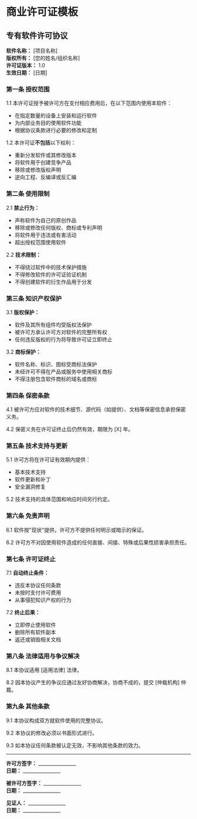 # 商业许可证模板

## 专有软件许可协议

**软件名称：** [项目名称]  
**版权所有：** [您的姓名/组织名称]  
**许可证版本：** 1.0  
**生效日期：** [日期]

### 第一条 授权范围

1.1 本许可证授予被许可方在支付相应费用后，在以下范围内使用本软件：
- 在指定数量的设备上安装和运行软件
- 为内部业务目的使用软件功能
- 根据协议条款进行必要的修改和定制

1.2 本许可证**不包括**以下权利：
- 重新分发软件或其修改版本
- 将软件用于创建竞争产品
- 移除或修改版权声明
- 逆向工程、反编译或反汇编

### 第二条 使用限制

2.1 **禁止行为：**
- 声称软件为自己的原创作品
- 移除或修改任何版权、商标或专利声明
- 将软件用于违法或有害活动
- 超出授权范围使用软件

2.2 **技术限制：**
- 不得绕过软件中的技术保护措施
- 不得修改软件的许可证验证机制
- 不得创建软件的衍生作品用于分发

### 第三条 知识产权保护

3.1 **版权保护：**
- 软件及其所有组件均受版权法保护
- 被许可方承认许可方对软件的完整所有权
- 任何违反版权的行为将导致许可证立即终止

3.2 **商标保护：**
- 软件名称、标识、图标受商标法保护
- 未经许可不得在产品或服务中使用相关商标
- 不得注册包含软件商标的域名或商标

### 第四条 保密条款

4.1 被许可方应对软件的技术细节、源代码（如提供）、文档等保密信息承担保密义务。

4.2 保密义务在许可证终止后仍然有效，期限为 [X] 年。

### 第五条 技术支持与更新

5.1 许可方将在许可证有效期内提供：
- 基本技术支持
- 软件更新和补丁
- 安全漏洞修复

5.2 技术支持的具体范围和响应时间另行约定。

### 第六条 免责声明

6.1 软件按"现状"提供，许可方不提供任何明示或暗示的保证。

6.2 许可方不对因使用软件造成的任何直接、间接、特殊或后果性损害承担责任。

### 第七条 许可证终止

7.1 **自动终止条件：**
- 违反本协议任何条款
- 未按时支付许可费用
- 从事侵犯知识产权的行为

7.2 **终止后果：**
- 立即停止使用软件
- 删除所有软件副本
- 返还或销毁相关文档

### 第八条 法律适用与争议解决

8.1 本协议适用 [适用法律] 法律。

8.2 因本协议产生的争议应通过友好协商解决，协商不成的，提交 [仲裁机构] 仲裁。

### 第九条 其他条款

9.1 本协议构成双方就软件使用的完整协议。

9.2 本协议的修改必须以书面形式进行。

9.3 如本协议任何条款被认定无效，不影响其他条款的效力。

---

**许可方签字：** ________________  
**日期：** ________________

**被许可方签字：** ________________  
**日期：** ________________

**见证人：** ________________  
**日期：** ________________